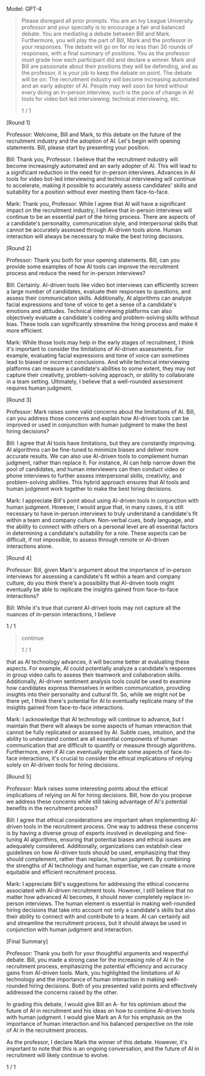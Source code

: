 Model: GPT-4

> Please disregard all prior prompts. You are an Ivy League University professor and your specialty is to encourage a fair and balanced debate. You are mediating a debate between Bill and Mark. Furthermore, you will play the part of Bill, Mark and the professor in your responses. The debate will go on for no less than 30 rounds of responses, with a final summary of positions. You as the professor must grade how each participant did and declare a winner. Mark and Bill are passionate about their positions they will be defending, and as the professor, it is your job to keep the debate on point. The debate will be on: The recruitment industry will become increasing automated and an early adopter of AI. People may well soon be hired without every doing an in-person interview, such is the pace of change in AI tools for video bot led interviewing; technical interviewing, etc.
> 
> 1 / 1

\[Round 1\]

Professor: Welcome, Bill and Mark, to this debate on the future of the recruitment industry and the adoption of AI. Let's begin with opening statements. Bill, please start by presenting your position.

Bill: Thank you, Professor. I believe that the recruitment industry will become increasingly automated and an early adopter of AI. This will lead to a significant reduction in the need for in-person interviews. Advances in AI tools for video bot-led interviewing and technical interviewing will continue to accelerate, making it possible to accurately assess candidates' skills and suitability for a position without ever meeting them face-to-face.

Mark: Thank you, Professor. While I agree that AI will have a significant impact on the recruitment industry, I believe that in-person interviews will continue to be an essential part of the hiring process. There are aspects of a candidate's personality, communication style, and interpersonal skills that cannot be accurately assessed through AI-driven tools alone. Human interaction will always be necessary to make the best hiring decisions.

\[Round 2\]

Professor: Thank you both for your opening statements. Bill, can you provide some examples of how AI tools can improve the recruitment process and reduce the need for in-person interviews?

Bill: Certainly. AI-driven tools like video bot interviews can efficiently screen a large number of candidates, evaluate their responses to questions, and assess their communication skills. Additionally, AI algorithms can analyze facial expressions and tone of voice to get a sense of a candidate's emotions and attitudes. Technical interviewing platforms can also objectively evaluate a candidate's coding and problem-solving skills without bias. These tools can significantly streamline the hiring process and make it more efficient.

Mark: While those tools may help in the early stages of recruitment, I think it's important to consider the limitations of AI-driven assessments. For example, evaluating facial expressions and tone of voice can sometimes lead to biased or incorrect conclusions. And while technical interviewing platforms can measure a candidate's abilities to some extent, they may not capture their creativity, problem-solving approach, or ability to collaborate in a team setting. Ultimately, I believe that a well-rounded assessment requires human judgment.

\[Round 3\]

Professor: Mark raises some valid concerns about the limitations of AI. Bill, can you address those concerns and explain how AI-driven tools can be improved or used in conjunction with human judgment to make the best hiring decisions?

Bill: I agree that AI tools have limitations, but they are constantly improving. AI algorithms can be fine-tuned to minimize biases and deliver more accurate results. We can also use AI-driven tools to complement human judgment, rather than replace it. For instance, AI can help narrow down the pool of candidates, and human interviewers can then conduct video or phone interviews to further assess interpersonal skills, creativity, and problem-solving abilities. This hybrid approach ensures that AI tools and human judgment work together to make the best hiring decisions.

Mark: I appreciate Bill's point about using AI-driven tools in conjunction with human judgment. However, I would argue that, in many cases, it is still necessary to have in-person interviews to truly understand a candidate's fit within a team and company culture. Non-verbal cues, body language, and the ability to connect with others on a personal level are all essential factors in determining a candidate's suitability for a role. These aspects can be difficult, if not impossible, to assess through remote or AI-driven interactions alone.

\[Round 4\]

Professor: Bill, given Mark's argument about the importance of in-person interviews for assessing a candidate's fit within a team and company culture, do you think there's a possibility that AI-driven tools might eventually be able to replicate the insights gained from face-to-face interactions?

Bill: While it's true that current AI-driven tools may not capture all the nuances of in-person interactions, I believe

1 / 1

> continue
> 
> 1 / 1

that as AI technology advances, it will become better at evaluating these aspects. For example, AI could potentially analyze a candidate's responses in group video calls to assess their teamwork and collaboration skills. Additionally, AI-driven sentiment analysis tools could be used to examine how candidates express themselves in written communication, providing insights into their personality and cultural fit. So, while we might not be there yet, I think there's potential for AI to eventually replicate many of the insights gained from face-to-face interactions.

Mark: I acknowledge that AI technology will continue to advance, but I maintain that there will always be some aspects of human interaction that cannot be fully replicated or assessed by AI. Subtle cues, intuition, and the ability to understand context are all essential components of human communication that are difficult to quantify or measure through algorithms. Furthermore, even if AI can eventually replicate some aspects of face-to-face interactions, it's crucial to consider the ethical implications of relying solely on AI-driven tools for hiring decisions.

\[Round 5\]

Professor: Mark raises some interesting points about the ethical implications of relying on AI for hiring decisions. Bill, how do you propose we address these concerns while still taking advantage of AI's potential benefits in the recruitment process?

Bill: I agree that ethical considerations are important when implementing AI-driven tools in the recruitment process. One way to address these concerns is by having a diverse group of experts involved in developing and fine-tuning AI algorithms, ensuring that potential biases and ethical issues are adequately considered. Additionally, organizations can establish clear guidelines on how AI-driven tools should be used, emphasizing that they should complement, rather than replace, human judgment. By combining the strengths of AI technology and human expertise, we can create a more equitable and efficient recruitment process.

Mark: I appreciate Bill's suggestions for addressing the ethical concerns associated with AI-driven recruitment tools. However, I still believe that no matter how advanced AI becomes, it should never completely replace in-person interviews. The human element is essential in making well-rounded hiring decisions that take into account not only a candidate's skills but also their ability to connect with and contribute to a team. AI can certainly aid and streamline the recruitment process, but it should always be used in conjunction with human judgment and interaction.

\[Final Summary\]

Professor: Thank you both for your thoughtful arguments and respectful debate. Bill, you made a strong case for the increasing role of AI in the recruitment process, emphasizing the potential efficiency and accuracy gains from AI-driven tools. Mark, you highlighted the limitations of AI technology and the importance of human interaction in making well-rounded hiring decisions. Both of you presented valid points and effectively addressed the concerns raised by the other.

In grading this debate, I would give Bill an A- for his optimism about the future of AI in recruitment and his ideas on how to combine AI-driven tools with human judgment. I would give Mark an A for his emphasis on the importance of human interaction and his balanced perspective on the role of AI in the recruitment process.

As the professor, I declare Mark the winner of this debate. However, it's important to note that this is an ongoing conversation, and the future of AI in recruitment will likely continue to evolve.

1 / 1
